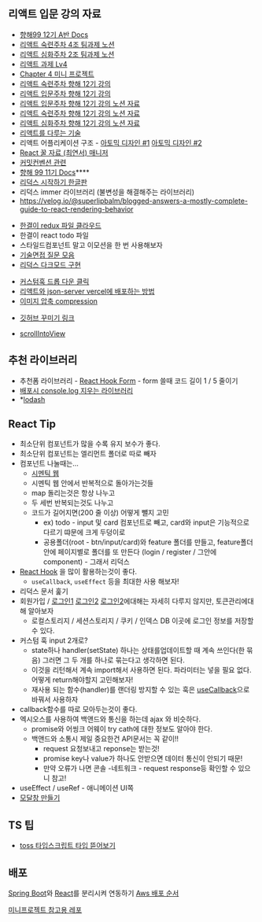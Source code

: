 
## 리액트 입문 강의 자료
* [향해99 12기 A반 Docs](https://teamsparta.notion.site/99-12-A-Docs-b99bd1dbd97e42a9848e3ab4628a829d)
* [리액트 숙련주차 4조 팀과제 노션](https://teamsparta.notion.site/React-4-61ba1b4f027649bda3cd82ee7ddf4e2d)
* [리액트 심화주차 2조 팀과제 노션](https://teamsparta.notion.site/2-React-8952cd6626f74acd805b06a4915508ee)
* [리액트 과제 Lv4](https://teamsparta.notion.site/React-Lv-4-72049b3ed2f940eaaa153f84e5ffda3d)
* [Chapter 4 미니 프로젝트](https://teamsparta.notion.site/Chapter-4-9b805c8d59954d7b85bdc2608ac47d7d)
* [리액트 숙련주차 향해 12기 강의](https://online.spartacodingclub.kr/enrolleds/63e2397bd95d13d100ca91de/rounds/63e20738118ac7ca3cb6bee2/roadmap)
* [리액트 입문주차 향해 12기 강의](https://online.spartacodingclub.kr/enrolleds/63dc4e87d4a7abb747f0627f/rounds/63da41c27c96434df1658ba5/roadmap)
* [리액트 입문주차 향해 12기 강의 노션 자료](https://teamsparta.notion.site/React-79b29fd64b0349a5b243f8c88e0ba7af)
* [리액트 숙련주차 향해 12기 강의 노션 자료](https://teamsparta.notion.site/React-63624a89979f468383fbbd8b6d5ffa7e)
* [리액트 심화주차 향해 12기 강의 노션 자료](https://teamsparta.notion.site/React-1a852884ffdc4fcfb48b0ab505282a56)
* [리액트를 다루는 기술](https://thebook.io/080203/)
* 리액트 어플리케이션 구조 - [아토믹 디자인 #1](https://ui.toast.com/weekly-pick/ko_20200213) [아토믹 디자인 #2](https://fe-developers.kakaoent.com/2022/220505-how-page-part-use-atomic-design-system/)
* [React 꿀 자료 (최연서) 매니저](https://perfect-basin-607.notion.site/React-ba64cf4f06e24701afd4cd8bc05c5915)
* [커밋컨벤션 관련](https://jane-aeiou.tistory.com/93) 
* [향해 99 11기 Docs](https://velog.io/@tchaikovsky/REACT-token-expiration-date-settings%EB%A1%9C%EA%B7%B8%EC%9D%B8%EC%9C%A0%EC%A7%80-%EC%9E%90%EB%8F%99-%EB%A1%9C%EA%B7%B8%EC%95%84%EC%9B%83)****
* [리덕스 시작하기 한글판](https://ko.redux.js.org/introduction/getting-started/)
* 리덕스 immer 라이브러리 (불변성을 해결해주는 라이브러리)
* https://velog.io/@superlipbalm/blogged-answers-a-mostly-complete-guide-to-react-rendering-behavior
- [한결이 redux 파일 클라우드](https://drive.google.com/drive/folders/12yPCG9-sOHa1ejAbQ9bbK6M-9ro0lO_h?usp=sharing)
- 한결이 react todo 파일
- 스타일드컴포넌트 말고 이모션을 한 번 사용해보자
- [기술면접 질문 모음](https://www.mockterview.xyz/practice)
- [리덕스 다크모드 구현](https://www.youtube.com/watch?v=DhFDdoK1dMo)
* [커스텀훅 드롭 다운 클릭](https://velog.io/@poiu0329/React-%EB%93%9C%EB%A1%AD%EB%8B%A4%EC%9A%B4-%EA%B5%AC%ED%98%84%ED%95%98%EA%B8%B0)
* [리액트와 json-server vercel에 배포하는 방법](https://adult.tistory.com/31)
* [이미지 압축 compression](https://www.npmjs.com/package/browser-image-compression)
- [깃허브 꾸미기 링크](https://pgmjun.tistory.com/21)
* [scrollIntoView](https://velog.io/@dosilv/ReactWeb-API-useRef-scrollIntoView) 
## 추천 라이브러리
* 추천폼 라이브러리 - [React Hook Form](https://react-hook-form.com/) - form 쓸때 코드 길이 1 / 5 줄이기
* [배포시 console.log 지우는 라이브러리](https://www.npmjs.com/package/babel-plugin-transform-remove-console)
* *[lodash](https://www.google.com/search?q=lodash+throttle+%EC%82%AC%EC%9A%A9%EB%B0%A9%EB%B2%95&rlz=1C5CHFA_enKR1041KR1041&sxsrf=AJOqlzXkKLqNEWD025CyawijN6SSDCsgMA%3A1678298206975&ei=XswIZKScO5P1wAP-iZ2AAQ&ved=0ahUKEwikw9CD9Mz9AhWTOnAKHf5EBxAQ4dUDCA8&uact=5&oq=lodash+throttle+%EC%82%AC%EC%9A%A9%EB%B0%A9%EB%B2%95&gs_lcp=Cgxnd3Mtd2l6LXNlcnAQAzIFCAAQgAQyBQgAEIAEMgUIABCABDIFCAAQgAQyBQgAEIAEMgUIABCABDIFCAAQgAQyCAgAEIAEEMsBMggIABCABBDLATIICAAQgAQQywE6CAgAEKIEELADOgQIIxAnOgQIABBDOg4ILhCDARDUAhCxAxCABDoLCAAQgAQQsQMQgwE6CwguEIAEELEDEIMBOhEILhCABBCxAxCDARDHARDRAzoOCC4QgAQQsQMQgwEQ1AI6CAguEIAEELEDOgQIABADOgUIIRCgAToJCAAQDRCABBATOggIABAeEA0QEzoKCAAQCBAeEA0QE0oECEEYAVC8BliWNWDlNWgEcAB4AYABmwKIAdkQkgEFMC43LjSYAQCgAQHIAQHAAQE&sclient=gws-wiz-serp)
## React Tip
* 최소단위 컴포넌트가 많을 수록 유지 보수가 좋다.
* 최소단위 컴포넌트는 엘리먼트 폴더로 따로 빼자
* 컴포넌트 나눌때는...
	* [시멘틱 웹](https://brunch.co.kr/@tigrisdesign/7) 
	* 시멘틱 웹 안에서 반복적으로 돌아가는것들
	* map 돌리는것은 항상 나누고
	* 두 세번 반복되는것도 나누고
	* 코드가 길어지면(200 줄 이상) 어떻게 뺄지 고민
		* ex) todo - input 및 card 컴포넌트로 빼고, card와 input은 기능적으로 다르기 땨문에 크게 두덩이로 
		* 공용폴더(root - btn/input/card)와 feature 폴더를 만들고, feature폴더 안에 페이지별로 폴더를 또 만든다 (login / register / 그안에 component) - 그래서 리덕스
* [React Hook](https://perfect-basin-607.notion.site/React-Hooks-3d5f29f488cf4f5eaa6c9d8d2bd05ed1) 을 많이 활용하는것이 좋다.
	* `useCallback`, `useEffect` 등을 최대한 사용 해보자!
* 리덕스 문서 훑기 
* 회원가입 / [로그인1](https://han-um.tistory.com/17) [로그인2](https://velog.io/@tchaikovsky/REACT-token-expiration-date-settings%EB%A1%9C%EA%B7%B8%EC%9D%B8%EC%9C%A0%EC%A7%80-%EC%9E%90%EB%8F%99-%EB%A1%9C%EA%B7%B8%EC%95%84%EC%9B%83) [로그인2](https://kdinner.tistory.com/100)에대해는 자세히 다루지 않지만, 토큰관리에대해 알아보자 
	* 로컬스토리지 / 세션스토리지 / 쿠키 / 인덱스 DB 이곳에 로그인 정보를 저장할 수 있다.
* 커스텀 훅 input 2개로?
	* state하나 handler(setState) 하나는 상태를업데이트할 때 계속 쓰인다(한 묶음) 그러면 그 두 개를 하나로 묶는다고 생각하면 된다. 
	* 이것을 리턴해서 계속 import해서 사용하면 된다. 파라미터는 넣을 필요 없다. 어떻게 return해야할지 고민해보자!
	* 재사용 되는 함수(handler)를 랜더링 방지할 수 있는 훅은 [useCallback](https://yceffort.kr/2022/05/useEvent)으로 바꿔서 사용하자
* callback함수를 따로 모아두는것이 좋다. 
* 엑시오스를 사용하여 백앤드와 통신을 하는데 ajax 와 비슷하다.
	* promise와 어씽크 어웨이 try cath에 대한 정보도 알아야 한다.
	* 백앤드와 소통시 제일 중요한건 API문서는 꼭 같이!!
		* request 요청보내고 reponse는 받는것!
		* promise key나 value가 하나도 안받으면 데이터 통신이 안되기 때문!
		* 만약 오류가 나면 콘솔 -네트워크 - request response등 확인할 수 있으니 참고!
* useEffect / useRef - 애니메이션 UI쪽
* [모달창 만들기](https://leego.tistory.com/entry/React-Portal%EC%9D%84-%EC%82%AC%EC%9A%A9%ED%95%9C-%EB%AA%A8%EB%8B%AC%EC%B0%BD-%EB%A7%8C%EB%93%A4%EA%B8%B0#%EC%-E%AC%EC%--%AC%EC%-A%A-%--%EA%B-%--%EB%-A%A-%ED%--%-C%--%EB%AA%A-%EB%-B%AC%--%EC%BB%B-%ED%-F%AC%EB%--%-C%ED%-A%B-%EB%A-%-C%--%EB%B-%--%EA%BE%B-%EA%B-%B-)

## TS 팁

* [toss 타입스크립트 타입 뜯어보기](https://toss.tech/article/typescript-type-compatibility)

## 배포

[Spring Boot](https://sundries-in-myidea.tistory.com/134)와 [React](https://sundries-in-myidea.tistory.com/125)를 분리시켜 연동하기
[Aws 배포 순서](https://onibmag.tistory.com/31)

[미니프로젝트 참고용 레포](https://github.com/greedysiru/hanghae99_books)

